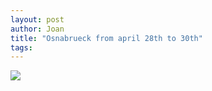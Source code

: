 ```yaml
---
layout: post
author: Joan
title: "Osnabrueck from april 28th to 30th"
tags:
---
```

<img src="http://maps.googleapis.com/maps/api/staticmap?size=640x300&zoom=6&maptype=roadmap%5C&markers=size:mid%7Ccolor:red%7Clabel:1%7Cosnabruck&sensor=false"/>